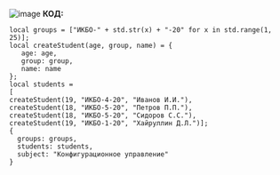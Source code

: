 ![image](https://github.com/user-attachments/assets/5d77cfd0-568c-4980-a114-8f7d8718c896)
**КОД:**
```
local groups = ["ИКБО-" + std.str(x) + "-20" for x in std.range(1, 25)];
local createStudent(age, group, name) = {
   age: age,
   group: group,
   name: name
};
local students = 
[
createStudent(19, "ИКБО-4-20", "Иванов И.И."),
createStudent(18, "ИКБО-5-20", "Петров П.П."),
createStudent(18, "ИКБО-5-20", "Сидоров С.С."),
createStudent(19, "ИКБО-1-20", "Хайруллин Д.Л.")];
{
  groups: groups,
  students: students,
  subject: "Конфигурационное управление"
}

```
